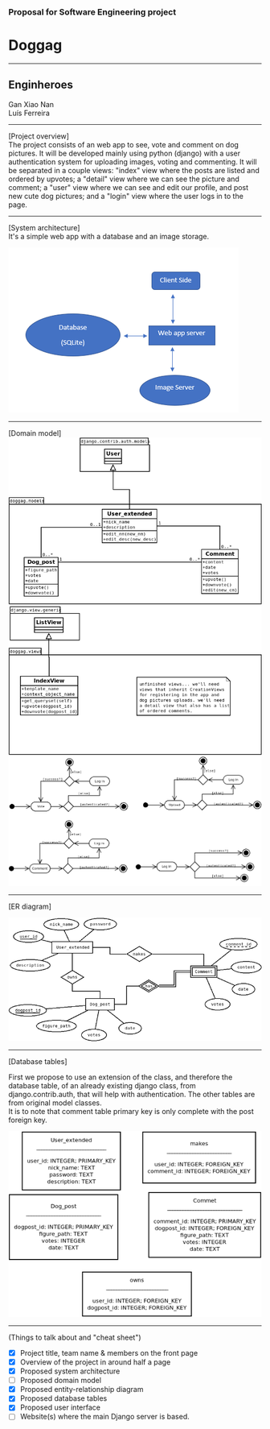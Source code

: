 ### Proposal for Software Engineering project

# Doggag
---

## Enginheroes
Gan Xiao Nan  
Luís Ferreira

---

[Project overview]  
The project consists of an web app to see, vote and comment on dog pictures. It will be developed mainly using python (django) with a user authentication system for uploading images, voting and commenting.
It will be separated in a couple views: "index" view where the posts are listed and ordered by upvotes; a "detail" view where we can see the picture and comment; a "user" view where we can see and edit our profile, and post new cute dog pictures; and a "login" view where the user logs in to the page.

---

[System architecture]  
It's a simple web app with a database and an image storage.

![architecture failed to load](./imgs_proposal/Architecture.PNG)


---

[Domain model]  
![Class diagram failed to load](./imgs_proposal/modelsclass.png)
![Class diagram failed to load](./imgs_proposal/viewsclass.png)
![Activity diagram failed to load](./imgs_proposal/activity.png)

---

[ER diagram]  

![ER diagram failed to load](./imgs_proposal/ER_doggag.png)

---

[Database tables]  

First we propose to use an extension of the class, and therefore the database table, of an already existing django class, from django.contrib.auth, that will help with authentication. The other tables are from original model classes.  
It is to note that comment table primary key is only complete with the post foreign key.

![Database tables failed to load](./imgs_proposal/db.png)

---

(Things to talk about and "cheat sheet")

- [x] Project title, team name & members on the front page
- [x] Overview of the project in around half a page
- [x] Proposed system architecture
- [ ] Proposed domain model
- [x] Proposed entity-relationship diagram
- [x] Proposed database tables
- [x] Proposed user interface
- [ ] Website(s) where the main Django server is based.
